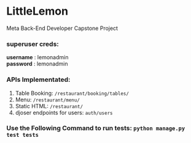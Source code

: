 # LittleLemon
Meta Back-End Developer Capstone Project


### superuser creds:

<b>username</b> : lemonadmin<br>
<b>password</b> : lemonadmin

### APIs Implementated:
1. Table Booking: `/restaurant/booking/tables/`
2. Menu: `/restaurant/menu/`
3. Static HTML: `/restaurant/`
4. djoser endpoints for users: `auth/users`

### <b> Use the Following Command to run tests: </b> `python manage.py test tests`
